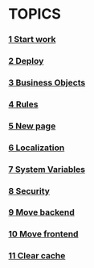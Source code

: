 # TOPICS

### [1 Start work](https://github.com/CrappyCodeMaker)
### [2 Deploy](https://github.com/CrappyCodeMaker)
### [3 Business Objects](https://github.com/CrappyCodeMaker)
### [4 Rules](https://github.com/CrappyCodeMaker)
### [5 New page](https://github.com/CrappyCodeMaker)
### [6 Localization](https://github.com/CrappyCodeMaker)
### [7 System Variables](https://github.com/CrappyCodeMaker)
### [8 Security](https://github.com/CrappyCodeMaker)
### [9 Move backend](https://github.com/CrappyCodeMaker)
### [10 Move frontend](https://github.com/CrappyCodeMaker)
### [11 Clear cache](https://github.com/CrappyCodeMaker)